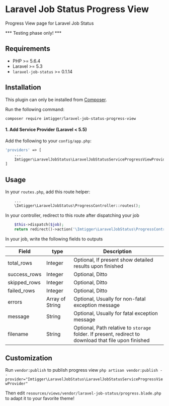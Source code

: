 # Laravel Job Status Progress View

Progress View page for Laravel Job Status

*** Testing phase only! ***

## Requirements

- PHP >= 5.6.4
- Laravel >= 5.3
- `laravel-job-status` >= 0.1.14

## Installation

This plugin can only be installed from [Composer](https://getcomposer.org/).

Run the following command:
```
composer require imtigger/laravel-job-status-progress-view
```

#### 1. Add Service Provider (Laravel < 5.5)

Add the following to your `config/app.php`:

```php
'providers' => [
    ...
    Imtigger\LaravelJobStatus\LaravelJobStatusServiceProgressViewProvider::class,
]
```

## Usage

In your `routes.php`, add this route helper:

```php
    ...
    \Imtigger\LaravelJobStatus\ProgressController::routes();
```


In your controller, redirect to this route after dispatching your job

```php
    $this->dispatch($job);
    return redirect()->action('\Imtigger\LaravelJobStatus\ProgressController@progress', [$job->getJobStatusId()]);
```

In your job, write the following fields to outputs

| Field      | type     | Description |
| ---------- | -------- | ----------- |
total_rows   | Integer  | Optional, If present show detailed results upon finished
success_rows | Integer  | Optional, Ditto
skipped_rows | Integer  | Optional, Ditto
failed_rows  | Integer  | Optional, Ditto
errors       | Array of String | Optional, Usually for non-fatal exception message
message      | String          | Optional, Usually for fatal exception message
filename     | String          | Optional, Path relative to `storage` folder. If present, redirect to download that file upon finished

## Customization

Run `vendor:publish` to publish progress view
`php artisan vendor:publish --provider="Imtigger\LaravelJobStatus\LaravelJobStatusServiceProgressViewProvider"`

Then edit `resources/views/vendor/laravel-job-status/progress.blade.php` to adapt it to your favorite theme!
